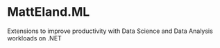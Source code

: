 # MattEland.ML
Extensions to improve productivity with Data Science and Data Analysis workloads on .NET
